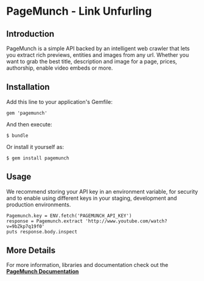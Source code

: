 # PageMunch - Link Unfurling

## Introduction

PageMunch is a simple API backed by an intelligent web crawler that lets you extract rich previews, entities and images from any url. Whether you want to grab the best title, description and image for a page, prices, authorship, enable video embeds or more.


## Installation

Add this line to your application's Gemfile:

    gem 'pagemunch'

And then execute:

    $ bundle

Or install it yourself as:

    $ gem install pagemunch


## Usage

We recommend storing your API key in an environment variable, for security and to
enable using different keys in your staging, development and production environments.

```
Pagemunch.key = ENV.fetch('PAGEMUNCH_API_KEY')
response = Pagemunch.extract 'http://www.youtube.com/watch?v=9bZkp7q19f0'
puts response.body.inspect
```

## More Details

For more information, libraries and documentation check out the **[PageMunch Documentation](http://www.pagemunch.com/docs "PageMunch - Web crawler, metadata extraction")**
